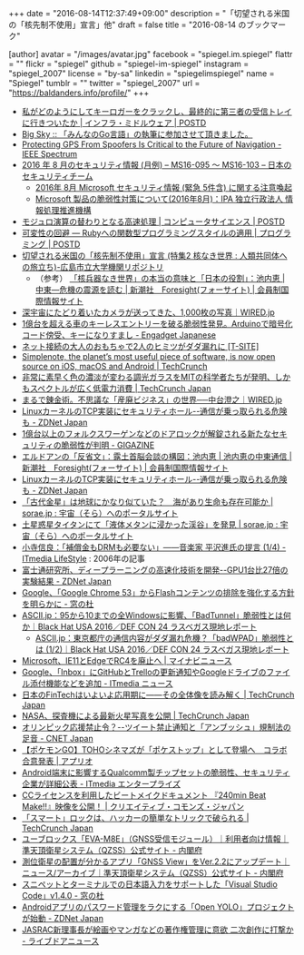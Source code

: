 +++
date = "2016-08-14T12:37:49+09:00"
description = "「切望される米国の「核先制不使用」宣言」他"
draft = false
title = "2016-08-14 のブックマーク"

[author]
  avatar = "/images/avatar.jpg"
  facebook = "spiegel.im.spiegel"
  flattr = ""
  flickr = "spiegel"
  github = "spiegel-im-spiegel"
  instagram = "spiegel_2007"
  license = "by-sa"
  linkedin = "spiegelimspiegel"
  name = "Spiegel"
  tumblr = ""
  twitter = "spiegel_2007"
  url = "https://baldanders.info/profile/"
+++

- [私がどのようにしてキーロガーをクラックし、最終的に第三者の受信トレイに行きついたか | インフラ・ミドルウェア | POSTD](http://postd.cc/how-i-cracked-a-keylogger-and-ended-up-in-someone-s-inbox/)
- [Big Sky :: 「みんなのGo言語」の執筆に参加させて頂きました。](http://mattn.kaoriya.net/software/lang/go/20160808013725.htm)
- [Protecting GPS From Spoofers Is Critical to the Future of Navigation - IEEE Spectrum](http://spectrum.ieee.org/telecom/security/protecting-gps-from-spoofers-is-critical-to-the-future-of-navigation)
- [2016 年 8 月のセキュリティ情報 (月例) – MS16-095 ～ MS16-103 – 日本のセキュリティチーム](https://blogs.technet.microsoft.com/jpsecurity/2016/08/10/201608-security-bulletin/)
    - [2016年 8月 Microsoft セキュリティ情報 (緊急 5件含) に関する注意喚起](https://www.jpcert.or.jp/at/2016/at160033.html)
    - [Microsoft 製品の脆弱性対策について(2016年8月)：IPA 独立行政法人 情報処理推進機構](http://www.ipa.go.jp/security/ciadr/vul/20160810-ms.html)
- [モジュロ演算の替わりとなる高速処理 | コンピュータサイエンス | POSTD](http://postd.cc/a-fast-alternative-to-the-modulo-reduction/)
- [可変性の回避 ― Rubyへの関数型プログラミングスタイルの適用 | プログラミング | POSTD](http://postd.cc/avoid-mutation-functional-style-in-ruby/)
- [切望される米国の「核先制不使用」宣言 (特集2 核なき世界 : 人類共同体への旅立ち)-広島市立大学機関リポジトリ](http://harp.lib.hiroshima-u.ac.jp/hiroshima-cu/metadata/12321)
    - （参考） [「核兵器なき世界」の本当の意味と「日本の役割」：池内恵 | 中東―危機の震源を読む | 新潮社　Foresight(フォーサイト) | 会員制国際情報サイト](http://www.fsight.jp/5104)
- [深宇宙にたどり着いたカメラが送ってきた、1,000枚の写真｜WIRED.jp](http://wired.jp/2016/08/11/1000-mars-photos/)
- [1億台を超える車のキーレスエントリーを破る脆弱性発見。Arduinoで暗号化コード傍受、キーになりすまし - Engadget Japanese](http://japanese.engadget.com/2016/08/12/1-arduino/)
- [ネット接続の大人のおもちゃで2人のヒミツがダダ漏れに [T-SITE]](http://top.tsite.jp/news/news/o/30195801/)
- [Simplenote, the planet’s most useful piece of software, is now open source on iOS, macOS and Android | TechCrunch](https://techcrunch.com/2016/08/11/simplenote-the-planets-most-useful-piece-of-software-is-now-open-source-on-ios-macos-and-android/)
- [非常に素早く色の濃淡が変わる調光ガラスをMITの科学者たちが発明、しかもスペクトルが広く低電力消費 | TechCrunch Japan](http://jp.techcrunch.com/2016/08/13/20160811windows-2016/)
- [まるで錬金術。不思議な「産廃ビジネス」の世界──中台澄之｜WIRED.jp](http://wired.jp/series/wired-audi-innovation-award/21_sumiyuki-nakadai/)
- [LinuxカーネルのTCP実装にセキュリティホール--通信が乗っ取られる危険も - ZDNet Japan](http://japan.zdnet.com/article/35087351/)
- [1億台以上のフォルクスワーゲンなどのドアロックが解錠される新たなセキュリティの脆弱性が判明 - GIGAZINE](http://gigazine.net/news/20160812-vulnerability-100-million-car/)
- [エルドアンの「反省文」：露土首脳会談の構図：池内恵 | 池内恵の中東通信 | 新潮社　Foresight(フォーサイト) | 会員制国際情報サイト](http://www.fsight.jp/articles/-/41446)
- [LinuxカーネルのTCP実装にセキュリティホール--通信が乗っ取られる危険も - ZDNet Japan](http://japan.zdnet.com/article/35087351/)
- [「古代金星」は地球にかなり似ていた？　海があり生命も存在可能か | sorae.jp : 宇宙（そら）へのポータルサイト](http://sorae.jp/030201/2016_08_12_venus.html)
- [土星惑星タイタンにて「液体メタンに浸かった渓谷」を発見 | sorae.jp : 宇宙（そら）へのポータルサイト](http://sorae.jp/030201/2016_08_11_cassini.html)
- [小寺信良：「補償金もDRMも必要ない」――音楽家 平沢進氏の提言 (1/4) - ITmedia LifeStyle](http://www.itmedia.co.jp/lifestyle/articles/0606/12/news005.html) : 2006年の記事
- [富士通研究所、ディープラーニングの高速化技術を開発--GPU1台比27倍の実験結果 - ZDNet Japan](http://japan.zdnet.com/article/35087284/)
- [Google、「Google Chrome 53」からFlashコンテンツの排除を強化する方針を明らかに - 窓の杜](http://forest.watch.impress.co.jp/docs/news/1014734.html)
- [ASCII.jp：95から10までの全Windowsに影響、「BadTunnel」脆弱性とは何か｜Black Hat USA 2016／DEF CON 24 ラスベガス現地レポート](http://ascii.jp/elem/000/001/207/1207646/)
    - [ASCII.jp：東京都庁の通信内容がダダ漏れ危機？「badWPAD」脆弱性とは (1/2)｜Black Hat USA 2016／DEF CON 24 ラスベガス現地レポート](http://ascii.jp/elem/000/001/209/1209568/)
- [Microsoft、IE11とEdgeでRC4を廃止へ | マイナビニュース](http://news.mynavi.jp/news/2016/08/10/276/)
- [Google、「Inbox」にGitHubとTrelloの更新通知やGoogleドライブのファイル添付機能などを追加 - ITmedia ニュース](http://www.itmedia.co.jp/news/articles/1608/10/news058.html)
- [日本のFinTechはいよいよ応用期に——その全体像を読み解く | TechCrunch Japan](http://jp.techcrunch.com/2016/08/10/fintech-japan/)
- [NASA、探査機による最新火星写真を公開 | TechCrunch Japan](http://jp.techcrunch.com/2016/08/10/20160809martian-chronicles/)
- [オリンピック応援禁止令？--ツイート禁止通知と「アンブッシュ」規制法の足音 - CNET Japan](http://japan.cnet.com/news/business/35087137/)
- [【ポケモンGO】TOHOシネマズが「ポケストップ」として登場へ　コラボ合意発表 | アプリオ](http://appllio.com/20160809-8447-pokemon-go-toho-cinemas-collaboration-pkg)
- [Android端末に影響するQualcomm製チップセットの脆弱性、セキュリティ企業が詳細公表 - ITmedia エンタープライズ](http://www.itmedia.co.jp/enterprise/articles/1608/09/news058.html)
- [CCライセンスを利用したビートメイクドキュメント 『240min Beat Make!!』映像を公開！ | クリエイティブ・コモンズ・ジャパン](https://creativecommons.jp/2016/08/08/240min-beat-make/)
- [「スマート」ロックは、ハッカーの簡単なトリックで破られる | TechCrunch Japan](http://jp.techcrunch.com/2016/08/09/20160808smart-locks-yield-to-simple-hacker-tricks/)
- [ユーブロックス「EVA-M8E」（GNSS受信モジュール）｜利用者向け情報｜準天頂衛星システム（QZSS）公式サイト - 内閣府](http://qzss.go.jp/usage/products/u-blox_eva-m8e_160807.html)
- [測位衛星の配置が分かるアプリ「GNSS View」をVer.2.2にアップデート｜ニュース/アーカイブ｜準天頂衛星システム（QZSS）公式サイト - 内閣府](http://qzss.go.jp/news/archive/gnssview_160805.html)
- [スニペットとターミナルでの日本語入力をサポートした「Visual Studio Code」v1.4.0 - 窓の杜](http://forest.watch.impress.co.jp/docs/news/1014330.html)
- [Androidアプリのパスワード管理をラクにする「Open YOLO」プロジェクトが始動 - ZDNet Japan](http://japan.zdnet.com/article/35087120/)
- [JASRAC新理事長が絵画やマンガなどの著作権管理に意欲 二次創作に打撃か - ライブドアニュース](http://news.livedoor.com/article/detail/11856620/)
